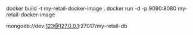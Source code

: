 docker build -t my-retail-docker-image .
docker run -d -p 9090:8080 my-retail-docker-image

mongodb://dev:123@127.0.0.1:27017/my-retail-db
